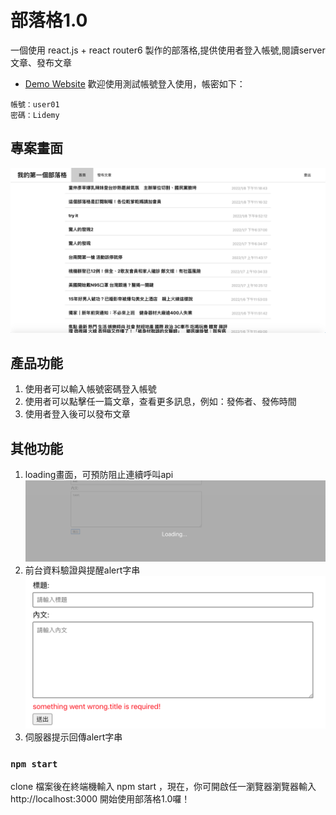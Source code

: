 # 部落格1.0
一個使用 react.js + react router6 製作的部落格,提供使用者登入帳號,閱讀server文章、發布文章
- [Demo Website](https://penuts27.github.io/my-blog/)
歡迎使用測試帳號登入使用，帳密如下：
```
帳號：user01
密碼：Lidemy
```
## 專案畫面
![image](https://github.com/penuts27/my-blog/blob/main/my-blog-shot.png)
## 產品功能
1. 使用者可以輸入帳號密碼登入帳號
2. 使用者可以點擊任一篇文章，查看更多訊息，例如：發佈者、發佈時間
3. 使用者登入後可以發布文章

## 其他功能
1. loading畫面，可預防阻止連續呼叫api
![image](https://github.com/penuts27/my-blog/blob/main/diagram1.png)
2. 前台資料驗證與提醒alert字串
![image](https://github.com/penuts27/my-blog/blob/main/diagram2.png)
3. 伺服器提示回傳alert字串

### `npm start`
clone 檔案後在終端機輸入 npm start ，現在，你可開啟任一瀏覽器瀏覽器輸入 http://localhost:3000 開始使用部落格1.0囉！




